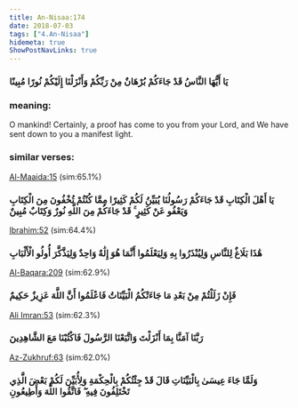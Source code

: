 ```yaml
---
title: An-Nisaa:174
date: 2018-07-03
tags: ["4.An-Nisaa"]
hidemeta: true 
ShowPostNavLinks: true 
---
```

### يَا أَيُّهَا النَّاسُ قَدْ جَاءَكُمْ بُرْهَانٌ مِنْ رَبِّكُمْ وَأَنْزَلْنَا إِلَيْكُمْ نُورًا مُبِينًا
### meaning: 
O mankind! Certainly, a proof has come to you from your Lord, and We have sent down to you a manifest light.
### similar verses: 

[Al-Maaida:15](/5/15) (sim:65.1%)

### يَا أَهْلَ الْكِتَابِ قَدْ جَاءَكُمْ رَسُولُنَا يُبَيِّنُ لَكُمْ كَثِيرًا مِمَّا كُنْتُمْ تُخْفُونَ مِنَ الْكِتَابِ وَيَعْفُو عَنْ كَثِيرٍ ۚ قَدْ جَاءَكُمْ مِنَ اللَّهِ نُورٌ وَكِتَابٌ مُبِينٌ

[Ibrahim:52](/14/52) (sim:64.4%)

### هَٰذَا بَلَاغٌ لِلنَّاسِ وَلِيُنْذَرُوا بِهِ وَلِيَعْلَمُوا أَنَّمَا هُوَ إِلَٰهٌ وَاحِدٌ وَلِيَذَّكَّرَ أُولُو الْأَلْبَابِ

[Al-Baqara:209](/2/209) (sim:62.9%)

### فَإِنْ زَلَلْتُمْ مِنْ بَعْدِ مَا جَاءَتْكُمُ الْبَيِّنَاتُ فَاعْلَمُوا أَنَّ اللَّهَ عَزِيزٌ حَكِيمٌ

[Ali Imran:53](/3/53) (sim:62.3%)

### رَبَّنَا آمَنَّا بِمَا أَنْزَلْتَ وَاتَّبَعْنَا الرَّسُولَ فَاكْتُبْنَا مَعَ الشَّاهِدِينَ

[Az-Zukhruf:63](/43/63) (sim:62.0%)

### وَلَمَّا جَاءَ عِيسَىٰ بِالْبَيِّنَاتِ قَالَ قَدْ جِئْتُكُمْ بِالْحِكْمَةِ وَلِأُبَيِّنَ لَكُمْ بَعْضَ الَّذِي تَخْتَلِفُونَ فِيهِ ۖ فَاتَّقُوا اللَّهَ وَأَطِيعُونِ
